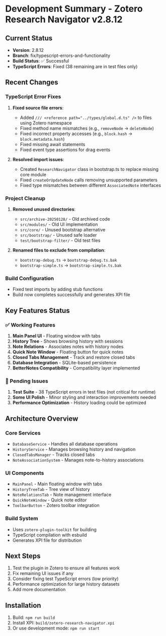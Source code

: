 # Development Summary - Zotero Research Navigator v2.8.12

## Current Status
- **Version**: 2.8.12
- **Branch**: fix/typescript-errors-and-functionality
- **Build Status**: ✅ Successful
- **TypeScript Errors**: Fixed (38 remaining are in test files only)

## Recent Changes

### TypeScript Error Fixes
1. **Fixed source file errors**:
   - Added `/// <reference path="../types/global.d.ts" />` to files using Zotero namespace
   - Fixed method name mismatches (e.g., `removeNode` → `deleteNode`)
   - Fixed incorrect property accesses (e.g., `block.hash` → `block.metadata.hash`)
   - Fixed missing await statements
   - Fixed event type assertions for drag events

2. **Resolved import issues**:
   - Created `ResearchNavigator` class in bootstrap.ts to replace missing core module
   - Fixed `createOrUpdateNode` calls removing unsupported parameters
   - Fixed type mismatches between different `AssociatedNote` interfaces

### Project Cleanup
1. **Removed unused directories**:
   - `src/archive-20250128/` - Old archived code
   - `src/modules/` - Old UI implementation
   - `src/core/` - Unused bootstrap alternative
   - `src/bootstrap/` - Unused safe loader
   - `test/bootstrap-filter/` - Old test files

2. **Renamed files to exclude from compilation**:
   - `bootstrap-debug.ts` → `bootstrap-debug.ts.bak`
   - `bootstrap-simple.ts` → `bootstrap-simple.ts.bak`

### Build Configuration
- Fixed test imports by adding stub functions
- Build now completes successfully and generates XPI file

## Key Features Status

### ✅ Working Features
1. **Main Panel UI** - Floating window with tabs
2. **History Tree** - Shows browsing history with sessions
3. **Note Relations** - Associates notes with history nodes
4. **Quick Note Window** - Floating button for quick notes
5. **Closed Tabs Management** - Track and restore closed tabs
6. **Database Integration** - SQLite-based persistence
7. **BetterNotes Compatibility** - Compatibility layer implemented

### 🔧 Pending Issues
1. **Test Suite** - 38 TypeScript errors in test files (not critical for runtime)
2. **Some UI Polish** - Minor styling and interaction improvements needed
3. **Performance Optimization** - History loading could be optimized

## Architecture Overview

### Core Services
- `DatabaseService` - Handles all database operations
- `HistoryService` - Manages browsing history and navigation
- `ClosedTabsManager` - Tracks closed tabs
- `NoteAssociationSystem` - Manages note-to-history associations

### UI Components
- `MainPanel` - Main floating window with tabs
- `HistoryTreeTab` - Tree view of history
- `NoteRelationsTab` - Note management interface
- `QuickNoteWindow` - Quick note editor
- `ToolbarButton` - Zotero toolbar integration

### Build System
- Uses `zotero-plugin-toolkit` for building
- TypeScript compilation with esbuild
- Generates XPI file for distribution

## Next Steps
1. Test the plugin in Zotero to ensure all features work
2. Fix remaining UI issues if any
3. Consider fixing test TypeScript errors (low priority)
4. Performance optimization for large history datasets
5. Add more documentation

## Installation
1. Build: `npm run build`
2. Install XPI: `build/zotero-research-navigator.xpi`
3. Or use development mode: `npm run start`